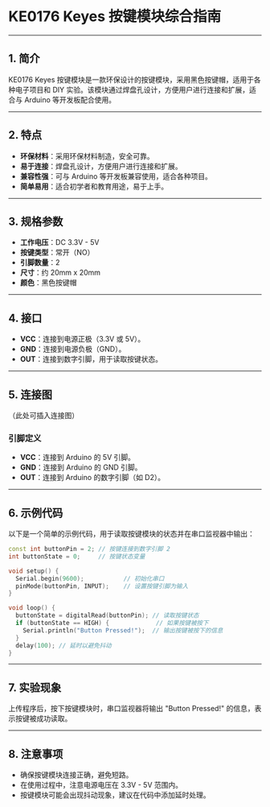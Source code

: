 # KE0176 Keyes 按键模块综合指南

---

## 1. 简介
KE0176 Keyes 按键模块是一款环保设计的按键模块，采用黑色按键帽，适用于各种电子项目和 DIY 实验。该模块通过焊盘孔设计，方便用户进行连接和扩展，适合与 Arduino 等开发板配合使用。

---

## 2. 特点
- **环保材料**：采用环保材料制造，安全可靠。
- **易于连接**：焊盘孔设计，方便用户进行连接和扩展。
- **兼容性强**：可与 Arduino 等开发板兼容使用，适合各种项目。
- **简单易用**：适合初学者和教育用途，易于上手。

---

## 3. 规格参数
- **工作电压**：DC 3.3V - 5V  
- **按键类型**：常开（NO）  
- **引脚数量**：2  
- **尺寸**：约 20mm x 20mm  
- **颜色**：黑色按键帽  

---

## 4. 接口
- **VCC**：连接到电源正极（3.3V 或 5V）。
- **GND**：连接到电源负极（GND）。
- **OUT**：连接到数字引脚，用于读取按键状态。

---

## 5. 连接图
（此处可插入连接图）

### 引脚定义
- **VCC**：连接到 Arduino 的 5V 引脚。
- **GND**：连接到 Arduino 的 GND 引脚。
- **OUT**：连接到 Arduino 的数字引脚（如 D2）。

---

## 6. 示例代码
以下是一个简单的示例代码，用于读取按键模块的状态并在串口监视器中输出：
```cpp
const int buttonPin = 2; // 按键连接到数字引脚 2
int buttonState = 0;     // 按键状态变量

void setup() {
  Serial.begin(9600);           // 初始化串口
  pinMode(buttonPin, INPUT);    // 设置按键引脚为输入
}

void loop() {
  buttonState = digitalRead(buttonPin); // 读取按键状态
  if (buttonState == HIGH) {             // 如果按键被按下
    Serial.println("Button Pressed!");  // 输出按键被按下的信息
  }
  delay(100); // 延时以避免抖动
}
```

---

## 7. 实验现象
上传程序后，按下按键模块时，串口监视器将输出 "Button Pressed!" 的信息，表示按键被成功读取。

---

## 8. 注意事项
- 确保按键模块连接正确，避免短路。
- 在使用过程中，注意电源电压在 3.3V - 5V 范围内。
- 按键模块可能会出现抖动现象，建议在代码中添加延时处理。

